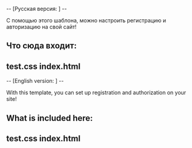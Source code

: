 -- [Русская версия: ] --

С помощью этого шаблона, можно настроить регистрацию и авторизацию на свой сайт!

Что сюда входит:
--------------------------------
test.css
index.html
--------------------------------

-- [English version: ] -- 

With this template, you can set up registration and authorization on your site!

What is included here:
--------------------------------
test.css
index.html
--------------------------------
